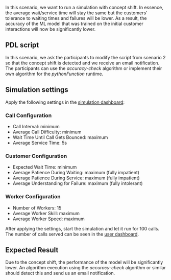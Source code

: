 In this scenario, we want to run a simulation with concept shift. In essence, the average wait/service time will stay the same but the customers' tolerance to waiting times and failures will be lower. As a result, the accuracy of the ML model that was trained on the initial customer interactions will now be significantly lower.

## PDL script
In this scenario, we ask the participants to modify the script from scenario 2 so that the concept shift is detected and we receive an email notification. The participants can use the _accuracy-check_ algorithm or implement their own algorithm for the _pythonFunction_ runtime.

## Simulation settings
Apply the following settings in the [simulation dashboard](https://ui.digitaltwin.callcentre.panoptes.betalab.rp.bt.com/):

### Call Configuration
- Call Interval: minimum
- Average Call Difficulty: minimum
- Wait Time Until Call Gets Bounced: maximum
- Average Service Time: 5s

### Customer Configuration
- Expected Wait Time: minimum
- Average Patience During Waiting: maximum (fully impatient)
- Average Patience During Service: maximum (fully impatient)
- Average Understanding for Failure: maximum (fully intolerant)

### Worker Configuration
- Number of Workers: 15
- Average Worker Skill: maximum
- Average Worker Speed: maximum

After applying the settings, start the simulation and let it run for 100 calls. The number of calls served can be seen in the [user dashboard](https://ui.dashboard.callcentre.panoptes.betalab.rp.bt.com/).

## Expected Result
Due to the concept shift, the performance of the model will be significantly lower. An algorithm execution using the _accuracy-check_ algorithm or similar should detect this and send us an email notification.